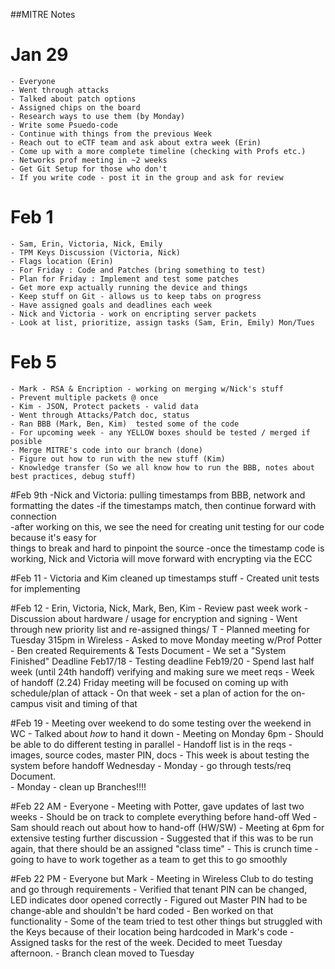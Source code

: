 ##MITRE Notes  

# Jan 29
	- Everyone 
	- Went through attacks
	- Talked about patch options 
	- Assigned chips on the board 
	- Research ways to use them (by Monday)
	- Write some Psuedo-code
	- Continue with things from the previous Week
	- Reach out to eCTF team and ask about extra week (Erin)
	- Come up with a more complete timeline (checking with Profs etc.)
	- Networks prof meeting in ~2 weeks
	- Get Git Setup for those who don't
	- If you write code - post it in the group and ask for review

# Feb 1 
	- Sam, Erin, Victoria, Nick, Emily
	- TPM Keys Discussion (Victoria, Nick)
	- Flags location (Erin)
	- For Friday : Code and Patches (bring something to test)
	- Plan for Friday : Implement and test some patches
	- Get more exp actually running the device and things
	- Keep stuff on Git - allows us to keep tabs on progress
	- Have assigned goals and deadlines each week
	- Nick and Victoria - work on encripting server packets
	- Look at list, prioritize, assign tasks (Sam, Erin, Emily) Mon/Tues

# Feb 5  
	- Mark - RSA & Encription - working on merging w/Nick's stuff 
	- Prevent multiple packets @ once 
	- Kim - JSON, Protect packets - valid data
	- Went through Attacks/Patch doc, status
	- Ran BBB (Mark, Ben, Kim)  tested some of the code
	- For upcoming week - any YELLOW boxes should be tested / merged if posible 
	- Merge MITRE's code into our branch (done)
	- Figure out how to run with the new stuff (Kim)
	- Knowledge transfer (So we all know how to run the BBB, notes about best practices, debug stuff)

#Feb 9th
	-Nick and Victoria: pulling timestamps from BBB, network and formatting the dates 
	-if the timestamps match, then continue forward with connection 		
	-after working on this, we see the need for creating unit testing for our code because it's easy for         
	things to break and hard to pinpoint the source
	-once the timestamp code is working, Nick and Victoria will move forward with encrypting via the ECC   

#Feb 11
	- Victoria and Kim cleaned up timestamps stuff
	- Created unit tests for implementing   

#Feb 12 
	- Erin, Victoria, Nick, Mark, Ben, Kim
	- Review past week work 
	- Discussion about hardware / usage for encryption and signing 
	- Went through new priority list and re-assigned things/ T
	- Planned meeting for Tuesday 315pm  in Wireless
	- Asked to move Monday meeting w/Prof Potter 
	- Ben created Requirements & Tests Document 
	- We set a "System Finished" Deadline Feb17/18 
	- Testing deadline Feb19/20
	- Spend last half week (until 24th handoff) verifying and making sure we meet reqs
	- Week of handoff (2.24) Friday meeting will be focused on coming up with schedule/plan of attack
	- On that week - set a plan of action for the  on-campus visit and timing of that  

#Feb 19
	- Meeting over weekend to do some testing over the weekend in WC
	- Talked about *how* to hand it down 
	- Meeting on Monday 6pm
	- Should be able to do different testing in parallel
	- Handoff list is in the reqs - images, source codes, master PIN, docs
	- This week is about testing the system before handoff Wednesday
	- Monday - go through tests/req Document.  
	- Monday - clean up Branches!!!!  

#Feb 22 AM
	- Everyone 
	- Meeting with Potter, gave updates of last two weeks
	- Should be on track to complete everything before hand-off Wed
	- Sam should reach out about how to hand-off (HW/SW)
	- Meeting at 6pm for extensive testing further discussion
	- Suggested that if this was to be run again, that there should be an assigned "class time"
	- This is crunch time - going to have to work together as a team to get this to go smoothly

#Feb 22 PM
	- Everyone but Mark
	- Meeting in Wireless Club to do testing and go through requirements
	- Verified that tenant PIN can be changed, LED indicates door opened correctly
	- Figured out Master PIN had to be change-able and shouldn't be hard coded 
	- Ben worked on that functionality
	- Some of the team tried to test other things but struggled with the Keys because of their location being hardcoded
	in Mark's code
	- Assigned tasks for the rest of the week.  Decided to meet Tuesday afternoon. 
	- Branch clean moved to Tuesday 
	
